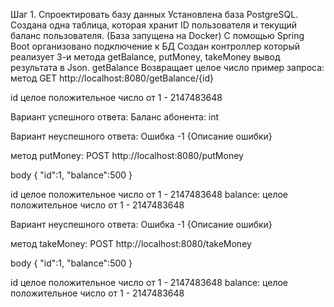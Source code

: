 Шаг 1. Спроектировать базу данных 
Установлена база  PostgreSQL. Создана одна таблица, которая хранит ID пользователя и текущий баланс пользователя. (База запущена на Docker)
С помощью Spring Boot организовано подключение к БД 
Создан контроллер который реализует 3-и метода getBalance, putMoneу, takeMoney вывод результата в Json.
getBalance Возвращает целое число
пример запроса:
метод GET
http://localhost:8080/getBalance/{id}

id целое положительное число от 1 - 2147483648

Вариант успешного ответа:
Баланс абонента: int

Вариант неуспешного ответа:
Ошибка -1 {Описание ошибки}


метод putMoneу:
POST
http://localhost:8080/putMoney

body
{
    "id":1,
    "balance":500
}

id целое положительное число от 1 - 2147483648
balance: целое положительное число от 1 - 2147483648

Вариант неуспешного ответа:
Ошибка -1 {Описание ошибки}

метод takeMoney:
POST
http://localhost:8080/takeMoney

body
{
    "id":1,
    "balance":500
}

id целое положительное число от 1 - 2147483648
balance: целое положительное число от 1 - 2147483648
